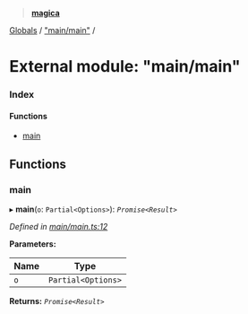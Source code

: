 > **[magica](../README.md)**

[Globals](../README.md) / ["main/main"](_main_main_.md) /

# External module: "main/main"

### Index

#### Functions

* [main](_main_main_.md#main)

## Functions

###  main

▸ **main**(`o`: `Partial<Options>`): *`Promise<Result>`*

*Defined in [main/main.ts:12](https://github.com/cancerberoSgx/magica/blob/cdb8012/src/main/main.ts#L12)*

**Parameters:**

Name | Type |
------ | ------ |
`o` | `Partial<Options>` |

**Returns:** *`Promise<Result>`*